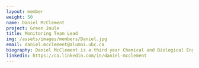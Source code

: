 ```yaml
---
layout: member
weight: 50
name: Daniel McClement
project: Green Joule
title: Monitoring Team Lead
img: /assets/images/members/Daniel.jpg
email: daniel.mcclement@alumni.ubc.ca
biography: Daniel McClement is a third year Chemical and Biological Engineering student and has been with Green Joule since its inception in 2017. As part of the monitoring team, he focuses on optimizing and quantifying the algae growing conditions.
linkedin: https://ca.linkedin.com/in/daniel-mcclement
---
```


